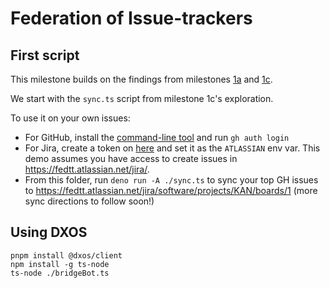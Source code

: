 # Federation of Issue-trackers

## First script

This milestone builds on the findings from milestones [1a](https://github.com/federatedbookkeeping/task-tracking/tree/main/Milestone%201/1a%20-%20Theoretical%20foundation%20of%20federated%20task-tracking) and [1c](https://github.com/federatedbookkeeping/task-tracking/blob/main/Milestone%201/1c%20-%20Feasibility%20investigation%20of%20live%20multi-homed%20data/README.md#feasibility-study-live-multi-homed-task-tracking-data-without-a-crdt).

We start with the `sync.ts` script from milestone 1c's exploration.

To use it on your own issues:

* For GitHub, install the [command-line tool](https://github.com/cli/cli?tab=readme-ov-file#installation) and run `gh auth login`
* For Jira, create a token on [here](https://id.atlassian.com/manage-profile/security/api-tokens) and set it as the `ATLASSIAN` env var. This demo assumes you have access to create issues in https://fedtt.atlassian.net/jira/.
* From this folder, run `deno run -A ./sync.ts` to sync your top GH issues to https://fedtt.atlassian.net/jira/software/projects/KAN/boards/1 (more sync directions to follow soon!)

## Using DXOS
```
pnpm install @dxos/client
npm install -g ts-node
ts-node ./bridgeBot.ts
```